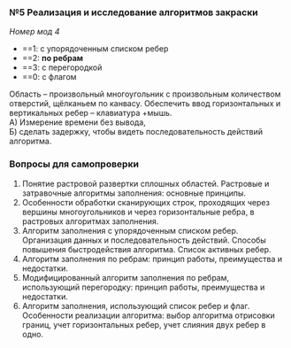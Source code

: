### №5 Реализация и исследование алгоритмов закраски
_Номер мод 4_
- ==1: с упорядоченным списком ребер
- ==2: **по ребрам**
- ==3: с перегородкой
- ==0: с флагом

Область – произвольный многоугольник с произвольным количеством отверстий, щёлканьем по канвасу. Обеспечить ввод горизонтальных и вертикальных ребер – клавиатура +мышь. <br>
А) Измерение времени без вывода, <br>
Б) сделать задержку, чтобы видеть последовательность действий алгоритма.

### Вопросы для самопроверки 
1. Понятие растровой развертки сплошных областей. Растровые и затравочные алгоритмы заполнения: основные принципы.
2. Особенности обработки сканирующих строк, проходящих через вершины многоугольников и через горизонтальные ребра, в растровых алгоритмах заполнения.
3. Алгоритм заполнения с упорядоченным списком ребер. Организация данных и последовательность действий. Способы повышения быстродействия алгоритма. Список активных ребер.
4. Алгоритм заполнения по ребрам: принцип работы, преимущества и недостатки.
5. Модифицированный алгоритм заполнения по ребрам, использующий перегородку: принцип работы, преимущества и недостатки.
 6. Алгоритм заполнения, использующий список ребер и флаг. Особенности реализации алгоритма: выбор алгоритма отрисовки границ, учет горизонтальных ребер, учет слияния двух ребер в одно.
